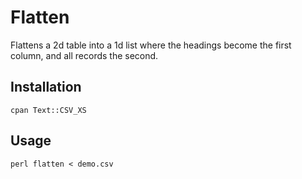 # Flatten

Flattens a 2d table into a 1d list where the headings become the first column, and all records the second.

## Installation

```
cpan Text::CSV_XS
```

## Usage

```
perl flatten < demo.csv
```
